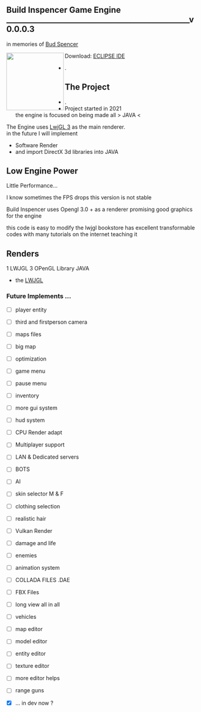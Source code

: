 ## Build Inspencer Game Engine ________________________________________________v0.0.0.3  
  in memories of [Bud Spencer](https://en.wikipedia.org/wiki/Bud_Spencer)
  
  

  <img align="left" height="150em" src="https://www.eclipse.org/org/artwork/images/eclipse_ide_logo.png"/>  
  
  Download: [ ECLIPSE IDE ](https://www.eclipse.org/downloads/)  
  * .  
  ## The Project  ##
  * .  
   * Project started in 2021  
  the engine is focused on being made all > JAVA <  
  
  The Engine uses [LwjGL 3](https://www.lwjgl.org) as the main renderer.   
  in the future I will implement  
  * Software Render 
  * and import DirectX 3d libraries into JAVA  

## Low Engine Power

Little Performance...  
  
I know sometimes the FPS drops this version is not stable  

Build Inspencer uses Opengl 3.0 + as a renderer promising good graphics for the engine

  this code is easy to modify the lwjgl bookstore has excellent transformable codes with many tutorials on the internet teaching it
  
  
##  Renders

1 LWJGL 3 
OPenGL Library JAVA
*  the [LWJGL](https://www.lwjgl.org/guide)
  
  
  
### Future Implements ...
</div>

- [ ] player entity
- [ ] third and firstperson camera  
- [ ] maps files  
- [ ] big map  
- [ ] optimization  
- [ ] game menu
- [ ] pause menu
- [ ] inventory
- [ ] more gui system
- [ ] hud system
- [ ] CPU Render adapt
- [ ] Multiplayer support
- [ ] LAN & Dedicated servers
- [ ] BOTS
- [ ] AI
- [ ] skin selector M & F
- [ ] clothing selection
- [ ] realistic hair
- [ ] Vulkan Render
- [ ] damage and life
- [ ] enemies
- [ ] animation system
- [ ] COLLADA FILES .DAE
- [ ] FBX Files 
- [ ] long view all in all
- [ ] vehicles
- [ ] map editor
- [ ] model editor
- [ ] entity editor
- [ ] texture editor
- [ ] more editor helps
- [ ] range guns
- [x] ... in dev now ?

